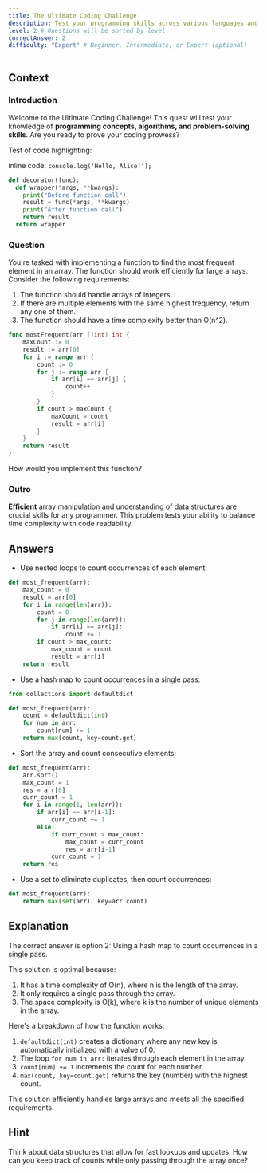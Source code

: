 ```yaml
---
title: The Ultimate Coding Challenge
description: Test your programming skills across various languages and concepts!
level: 2 # Questions will be sorted by level
correctAnswer: 2
difficulty: "Expert" # Beginner, Intermediate, or Expert (optional)
---
```


## Context

### Introduction

Welcome to the Ultimate Coding Challenge! This quest will test your knowledge of **programming concepts, algorithms, and problem-solving skills**. Are you ready to prove your coding prowess?

Test of code highlighting:

inline code: `console.log('Hello, Alice!');`

```python
def decorator(func):
  def wrapper(*args, **kwargs):
    print("Before function call")
    result = func(*args, **kwargs)
    print("After function call")
    return result
  return wrapper
```

### Question

You're tasked with implementing a function to find the most frequent element in an array. The function should work efficiently for large arrays. Consider the following requirements:

1. The function should handle arrays of integers.
2. If there are multiple elements with the same highest frequency, return any one of them.
3. The function should have a time complexity better than O(n^2).

```go
func mostFrequent(arr []int) int {
    maxCount := 0
    result := arr[0]
    for i := range arr {
        count := 0
        for j := range arr {
            if arr[i] == arr[j] {
                count++
            }
        }
        if count > maxCount {
            maxCount = count
            result = arr[i]
        }
    }
    return result
}
```

How would you implement this function?

### Outro

__Efficient__ array manipulation and understanding of data structures are crucial skills for any programmer. This problem tests your ability to balance time complexity with code readability.

## Answers

- Use nested loops to count occurrences of each element:

```python
def most_frequent(arr):
    max_count = 0
    result = arr[0]
    for i in range(len(arr)):
        count = 0
        for j in range(len(arr)):
            if arr[i] == arr[j]:
                count += 1
        if count > max_count:
            max_count = count
            result = arr[i]
    return result
```

- Use a hash map to count occurrences in a single pass:

```python
from collections import defaultdict

def most_frequent(arr):
    count = defaultdict(int)
    for num in arr:
        count[num] += 1
    return max(count, key=count.get)
```

- Sort the array and count consecutive elements:

```python
def most_frequent(arr):
    arr.sort()
    max_count = 1
    res = arr[0]
    curr_count = 1
    for i in range(1, len(arr)):
        if arr[i] == arr[i-1]:
            curr_count += 1
        else:
            if curr_count > max_count:
                max_count = curr_count
                res = arr[i-1]
            curr_count = 1
    return res
```

- Use a set to eliminate duplicates, then count occurrences:

```python
def most_frequent(arr):
    return max(set(arr), key=arr.count)
```

## Explanation

The correct answer is option 2: Using a hash map to count occurrences in a single pass.

This solution is optimal because:

1. It has a time complexity of O(n), where n is the length of the array.
2. It only requires a single pass through the array.
3. The space complexity is O(k), where k is the number of unique elements in the array.

Here's a breakdown of how the function works:

1. `defaultdict(int)` creates a dictionary where any new key is automatically initialized with a value of 0.
2. The loop `for num in arr:` iterates through each element in the array.
3. `count[num] += 1` increments the count for each number.
4. `max(count, key=count.get)` returns the key (number) with the highest count.

This solution efficiently handles large arrays and meets all the specified requirements.

## Hint

Think about data structures that allow for fast lookups and updates. How can you keep track of counts while only passing through the array once?
